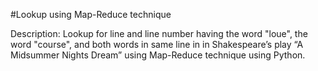 #Lookup using Map-Reduce technique

Description: Lookup for line and line number having the word "loue", the word "course", and both words in same line in in Shakespeare’s play “A Midsummer Nights Dream” using Map-Reduce technique using Python.


